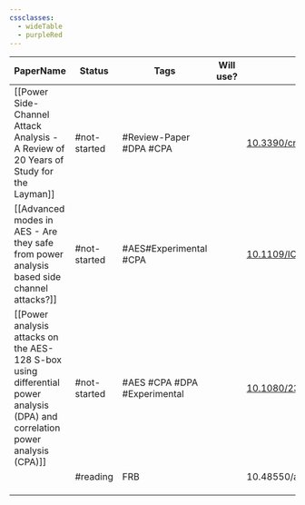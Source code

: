 ```yaml
---
cssclasses:
  - wideTable
  - purpleRed
---
```



| PaperName                                                                                                                    | Status       | Tags                         | Will use? | DOI                                                                            | Remarks                                                                           |
| ---------------------------------------------------------------------------------------------------------------------------- | ------------ | ---------------------------- | --------- | ------------------------------------------------------------------------------ | --------------------------------------------------------------------------------- |
| [[Power Side-Channel Attack Analysis - A Review of 20 Years of Study for the Layman]]                                        | #not-started | #Review-Paper #DPA #CPA      |           | [10.3390/cryptography4020015](https://doi.org/10.3390/cryptography4020015)     | Good overview of past research                                                    |
| [[Advanced modes in AES - Are they safe from power analysis based side channel attacks?]]                                    | #not-started | #AES#Experimental #CPA       |           | [10.1109/ICCD.2014.6974678](https://doi.org/10.1109/ICCD.2014.6974678)         | Looks to be most similar to what im doing - looks at effectiveness of the attacks |
| [[Power analysis attacks on the AES-128 S-box using differential power analysis (DPA) and correlation power analysis (CPA)]] | #not-started | #AES #CPA #DPA #Experimental |           | [10.1080/23742917.2016.1231523](https://doi.org/10.1080/23742917.2016.1231523) | Comparison of 2 power analysis methods, CPA & DPA                                 |
|                                                                                                                              | #reading     | FRB                          |           | 10.48550/arXiv.2307.02303                                                      |                                                                                   |
|                                                                                                                              |              |                              |           |                                                                                |                                                                                   |
|                                                                                                                              |              |                              |           |                                                                                |                                                                                   |
|                                                                                                                              |              |                              |           |                                                                                |                                                                                   |

  
  

